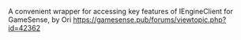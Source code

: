 A convenient wrapper for accessing key features of IEngineClient for GameSense, by Ori
https://gamesense.pub/forums/viewtopic.php?id=42362
